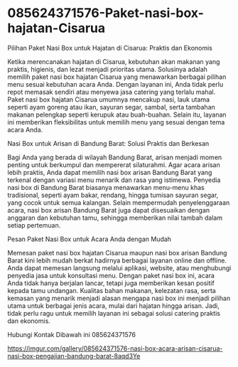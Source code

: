 # 085624371576-Paket-nasi-box-hajatan-Cisarua
Pilihan Paket Nasi Box untuk Hajatan di Cisarua: Praktis dan Ekonomis

Ketika merencanakan hajatan di Cisarua, kebutuhan akan makanan yang praktis, higienis, dan lezat menjadi prioritas utama. Solusinya adalah memilih paket nasi box hajatan Cisarua yang menawarkan berbagai pilihan menu sesuai kebutuhan acara Anda. Dengan layanan ini, Anda tidak perlu repot memasak sendiri atau menyewa jasa catering yang terlalu mahal. Paket nasi box hajatan Cisarua umumnya mencakup nasi, lauk utama seperti ayam goreng atau ikan, sayuran segar, sambal, serta tambahan makanan pelengkap seperti kerupuk atau buah-buahan. Selain itu, layanan ini memberikan fleksibilitas untuk memilih menu yang sesuai dengan tema acara Anda.

Nasi Box untuk Arisan di Bandung Barat: Solusi Praktis dan Berkesan

Bagi Anda yang berada di wilayah Bandung Barat, arisan menjadi momen penting untuk berkumpul dan mempererat silaturahmi. Agar acara arisan lebih praktis, Anda dapat memilih nasi box arisan Bandung Barat yang terkenal dengan variasi menu menarik dan rasa yang istimewa. Penyedia nasi box di Bandung Barat biasanya menawarkan menu-menu khas tradisional, seperti ayam bakar, rendang, hingga tumisan sayuran segar, yang cocok untuk semua kalangan. Selain mempermudah penyelenggaraan acara, nasi box arisan Bandung Barat juga dapat disesuaikan dengan anggaran dan kebutuhan tamu, sehingga memberikan nilai tambah dalam setiap pertemuan.

Pesan Paket Nasi Box untuk Acara Anda dengan Mudah

Memesan paket nasi box hajatan Cisarua maupun nasi box arisan Bandung Barat kini lebih mudah berkat hadirnya berbagai layanan online dan offline. Anda dapat memesan langsung melalui aplikasi, website, atau menghubungi penyedia jasa untuk konsultasi menu. Dengan paket nasi box ini, acara Anda tidak hanya berjalan lancar, tetapi juga memberikan kesan positif kepada tamu undangan. Kualitas bahan makanan, kelezatan rasa, serta kemasan yang menarik menjadi alasan mengapa nasi box ini menjadi pilihan utama untuk berbagai jenis acara, mulai dari hajatan hingga arisan. Jadi, tidak perlu ragu untuk memilih layanan ini sebagai solusi catering praktis dan ekonomis.

Hubungi Kontak Dibawah ini 
085624371576

https://imgur.com/gallery/085624371576-nasi-box-acara-arisan-cisarua-nasi-box-pengajian-bandung-barat-8aqd3Ye
